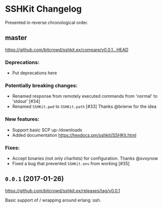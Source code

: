 # SSHKit Changelog

Presented in reverse chronological order.

## master

https://github.com/bitcrowd/sshkit.ex/compare/v0.0.1...HEAD

### Deprecations:

* Put deprecations here

### Potentially breaking changes:

* Renamed response from remotely executed commands from 'normal' to 'stdout' [#34]
* Renamed `SSHKit.pwd` to `SSHKit.path` [#33] Thanks @brienw for the idea

### New features:

* Support basic SCP up-/downloads
* Added documentation https://hexdocs.pm/sshkit/SSHKit.html

### Fixes:

* Accept binaries (not only charlists) for configuration. Thanks @svoynow
* Fixed a bug that prevented `SSHKit.env` from working [#35]

## `0.0.1` (2017-01-26)

https://github.com/bitcrowd/sshkit.ex/releases/tag/v0.0.1

Basic support of / wrapping around erlang :ssh.
